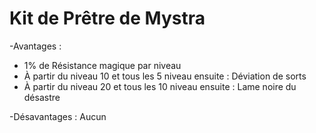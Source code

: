 # Kit de Prêtre de Mystra

-Avantages :
- 1% de Résistance magique par niveau
- À partir du niveau 10 et tous les 5 niveau ensuite : Déviation de sorts
- À partir du niveau 20 et tous les 10 niveau ensuite : Lame noire du désastre

-Désavantages :
Aucun

